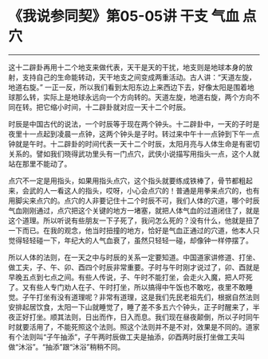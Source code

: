 # 《我说参同契》第05-05讲 干支 气血 点穴

------

这十二辟卦再用十二个地支来做代表，天干是天的干扰，地支则是地球本身的放射，支持自己的生命能转动，天干地支之间变成两重活动。古人讲：“天道左旋，地道右旋。” 一正一反，所以我们看到太阳东边上来西边下去，好像太阳是围着地球那么转，实际上是地球永远向一个方向转的。天道左旋，地道右旋，两个方向不同在转。把它缩小时间，十二辟卦就对应一天十二个时辰。

时辰是中国古代的说法，一个时辰等于现在两个钟头。十二辟卦中，一天的子时是夜里十一点起到凌晨一点钟，这两个钟头是子时。转过来中午十一点钟到下午一点钟就是午时。十二辟卦的时间代表一天十二个时辰，太阳月亮与人体生命是有密切关系的。譬如我们晓得武功里头有一门点穴，武侠小说描写用指头一点，这个人就站在那里不能动了。

点穴不一定是用指头，如果用指头点穴，这个指头就要练成铁棒了，骨节都粗起来，会武的人一看这人的指头，哎呀，小心会点穴的！普通是用拳来点穴的，也有用脚尖来点穴的。点穴的人非要记住十二个时辰不可，我们人体的穴道，哪个时辰气血刚刚通过，点穴把这个关键的地方一堵塞，就把人体气血的过道闭住了，就是这个道理。所以听说有些朋友一下子死了，我问怎么死的？没有什么，他就是扭了一下而已。在我的观念，他当时扭撞的地方，恰好是气血正通过的穴道，他本人只觉得轻轻碰一下，年纪大的人气血衰了，虽然只轻轻一碰，却像钟一样停摆了。

所以人体的法则，在一天之中与时辰的关系一定要知道。中国道家讲修道、打坐、做工夫，子、午、卯、酉四个时辰非常重要。子时与午时刚才说过了，卯、酉就是早晚五点到七点之间。有些人传说，子、午时不能打坐，会走火入魔，把人吓死了。又有些人专门劝人在子、午时打坐，所以搞得中午饭也不敢吃，夜里不敢睡觉。子午打坐有没有道理呢？非常有道理，这是我们先民老祖先们，根据自然法则安排起居饮食，太阳一下山就睡觉了，睡了差不多五六个钟头，正子时醒来了，半夜正好打坐。顺其法则，日出而作，日入而息。我们现在昼夜颠倒，所以子时同午时就要活用了，不能死照这个法则。照这个法则并不是不对，效果是不同的。道家有个法则叫“子午抽添”，子午两时辰做工夫是抽添，卯酉两时辰打坐做工夫叫做“沐浴”。“抽添”跟“沐浴”稍稍不同。